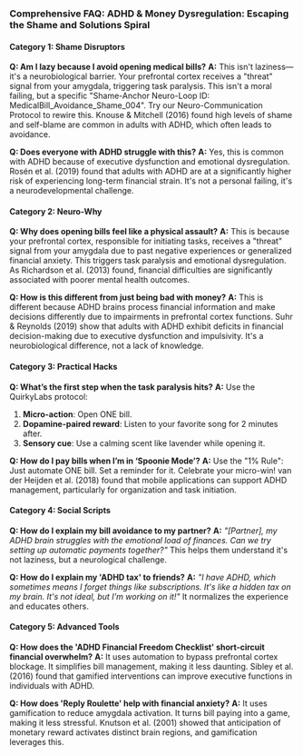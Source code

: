 ### **Comprehensive FAQ: ADHD & Money Dysregulation: Escaping the Shame and Solutions Spiral**

#### **Category 1: Shame Disruptors**
**Q: Am I lazy because I avoid opening medical bills?**
**A:** This isn't laziness—it's a neurobiological barrier. Your prefrontal cortex receives a "threat" signal from your amygdala, triggering task paralysis. This isn't a moral failing, but a specific "Shame-Anchor Neuro-Loop ID: MedicalBill_Avoidance_Shame_004". Try our Neuro-Communication Protocol to rewire this. Knouse & Mitchell (2016) found high levels of shame and self-blame are common in adults with ADHD, which often leads to avoidance.

**Q: Does everyone with ADHD struggle with this?**
**A:** Yes, this is common with ADHD because of executive dysfunction and emotional dysregulation. Rosén et al. (2019) found that adults with ADHD are at a significantly higher risk of experiencing long-term financial strain. It's not a personal failing, it's a neurodevelopmental challenge.

#### **Category 2: Neuro-Why**
**Q: Why does opening bills feel like a physical assault?**
**A:** This is because your prefrontal cortex, responsible for initiating tasks, receives a "threat" signal from your amygdala due to past negative experiences or generalized financial anxiety. This triggers task paralysis and emotional dysregulation. As Richardson et al. (2013) found, financial difficulties are significantly associated with poorer mental health outcomes.

**Q: How is this different from just being bad with money?**
**A:** This is different because ADHD brains process financial information and make decisions differently due to impairments in prefrontal cortex functions. Suhr & Reynolds (2019) show that adults with ADHD exhibit deficits in financial decision-making due to executive dysfunction and impulsivity. It's a neurobiological difference, not a lack of knowledge.

#### **Category 3: Practical Hacks**
**Q: What’s the first step when the task paralysis hits?**
**A:** Use the QuirkyLabs protocol:
1.  **Micro-action**: Open ONE bill.
2.  **Dopamine-paired reward**: Listen to your favorite song for 2 minutes after.
3.  **Sensory cue**: Use a calming scent like lavender while opening it.

**Q: How do I pay bills when I’m in ‘Spoonie Mode’?**
**A:** Use the "1% Rule": Just automate ONE bill. Set a reminder for it. Celebrate your micro-win! van der Heijden et al. (2018) found that mobile applications can support ADHD management, particularly for organization and task initiation.

#### **Category 4: Social Scripts**
**Q: How do I explain my bill avoidance to my partner?**
**A:** *"[Partner], my ADHD brain struggles with the emotional load of finances. Can we try setting up automatic payments together?"* This helps them understand it's not laziness, but a neurological challenge.

**Q: How do I explain my 'ADHD tax' to friends?**
**A:** *"I have ADHD, which sometimes means I forget things like subscriptions. It's like a hidden tax on my brain. It's not ideal, but I'm working on it!"* It normalizes the experience and educates others.

#### **Category 5: Advanced Tools**
**Q: How does the 'ADHD Financial Freedom Checklist' short-circuit financial overwhelm?**
**A:** It uses automation to bypass prefrontal cortex blockage. It simplifies bill management, making it less daunting. Sibley et al. (2016) found that gamified interventions can improve executive functions in individuals with ADHD.

**Q: How does 'Reply Roulette' help with financial anxiety?**
**A:** It uses gamification to reduce amygdala activation. It turns bill paying into a game, making it less stressful. Knutson et al. (2001) showed that anticipation of monetary reward activates distinct brain regions, and gamification leverages this.